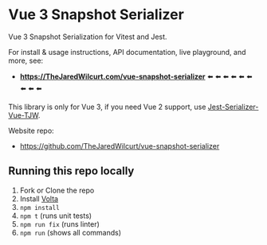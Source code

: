 # Vue 3 Snapshot Serializer

Vue 3 Snapshot Serialization for Vitest and Jest.


For install & usage instructions, API documentation, live playground, and more, see:

* **https://TheJaredWilcurt.com/vue-snapshot-serializer** ⬅️ ⬅️ ⬅️ ⬅️ ⬅️ ⬅️ ⬅️ ⬅️ ⬅️

This library is only for Vue 3, if you need Vue 2 support, use [Jest-Serializer-Vue-TJW](https://github.com/tjw-lint/jest-serializer-vue-tjw).

Website repo:

* https://github.com/TheJaredWilcurt/vue-snapshot-serializer


## Running this repo locally

1. Fork or Clone the repo
1. Install [Volta](https://volta.sh)
1. `npm install`
1. `npm t` (runs unit tests)
1. `npm run fix` (runs linter)
1. `npm run` (shows all commands)
